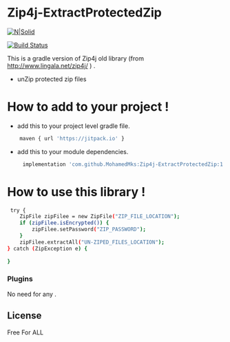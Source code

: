 # Zip4j-ExtractProtectedZip

[![N|Solid](https://scontent-mrs1-1.xx.fbcdn.net/v/t1.0-1/c10.0.40.40a/p40x40/27657539_2074458639504608_7695734048125776429_n.jpg?_nc_cat=106&_nc_ht=scontent-mrs1-1.xx&oh=e9dbaaaedf05ffdeeb1262ccbbc6eece&oe=5C734A6E)](https://nodesource.com/products/nsolid)

[![Build Status](https://travis-ci.org/joemccann/dillinger.svg?branch=master)](https://bitbucket.org/MohamedMks/zip4j-extractprotectedzip)

This is a gradle version of Zip4j old library (from http://www.lingala.net/zip4j/ ) .
  - unZip protected zip files 

# How to add to your project  !

  - add this to your project level gradle file.
```sh
    maven { url 'https://jitpack.io' } 
```
  - add this to your module dependencies.
```sh
     implementation 'com.github.MohamedMks:Zip4j-ExtractProtectedZip:1.0'
```

# How to use this library  !
```sh
 try {
    ZipFile zipFilee = new ZipFile("ZIP_FILE_LOCATION");
    if (zipFilee.isEncrypted()) {
        zipFilee.setPassword("ZIP_PASSWORD");
    }
    zipFilee.extractAll("UN-ZIPED_FILES_LOCATION");
} catch (ZipException e) {
                    
}
```


### Plugins

No need for any .

License
----

Free For ALL


